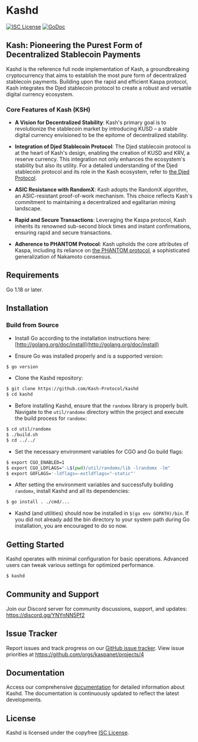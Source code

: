 Kashd
====

[![ISC License](http://img.shields.io/badge/license-ISC-blue.svg)](https://choosealicense.com/licenses/isc/)
[![GoDoc](https://img.shields.io/badge/godoc-reference-blue.svg)](http://godoc.org/github.com/Kash-Protocol/kashd)

## Kash: Pioneering the Purest Form of Decentralized Stablecoin Payments

Kashd is the reference full node implementation of Kash, a groundbreaking cryptocurrency that aims to establish the most pure form of decentralized stablecoin payments. Building upon the rapid and efficient Kaspa protocol, Kash integrates the Djed stablecoin protocol to create a robust and versatile digital currency ecosystem.

### Core Features of Kash (KSH)

- **A Vision for Decentralized Stability**: Kash's primary goal is to revolutionize the stablecoin market by introducing KUSD – a stable digital currency envisioned to be the epitome of decentralized stability.

- **Integration of Djed Stablecoin Protocol**: The Djed stablecoin protocol is at the heart of Kash's design, enabling the creation of KUSD and KRV, a reserve currency. This integration not only enhances the ecosystem's stability but also its utility. For a detailed understanding of the Djed stablecoin protocol and its role in the Kash ecosystem, refer to [the Djed Protocol](https://eprint.iacr.org/2021/1069.pdf).

- **ASIC Resistance with RandomX**: Kash adopts the RandomX algorithm, an ASIC-resistant proof-of-work mechanism. This choice reflects Kash's commitment to maintaining a decentralized and egalitarian mining landscape.

- **Rapid and Secure Transactions**: Leveraging the Kaspa protocol, Kash inherits its renowned sub-second block times and instant confirmations, ensuring rapid and secure transactions.

- **Adherence to PHANTOM Protocol**: Kash upholds the core attributes of Kaspa, including its reliance on [the PHANTOM protocol](https://eprint.iacr.org/2018/104.pdf), a sophisticated generalization of Nakamoto consensus.

## Requirements

Go 1.18 or later.

## Installation

### Build from Source

- Install Go according to the installation instructions here:
  [http://golang.org/doc/install](http://golang.org/doc/install)

- Ensure Go was installed properly and is a supported version:

```bash
$ go version
```

- Clone the Kashd repository:

```bash
$ git clone https://github.com/Kash-Protocol/kashd
$ cd kashd
```

- Before installing Kashd, ensure that the `randomx` library is properly built. Navigate to the `util/randomx` directory within the project and execute the build process for `randomx`:

```bash
$ cd util/randomx
$ ./build.sh
$ cd ../../
```

- Set the necessary environment variables for CGO and Go build flags:

```bash
$ export CGO_ENABLED=1
$ export CGO_LDFLAGS="-L$(pwd)/util/randomx/lib -lrandomx -lm"
$ export GOFLAGS='-ldflags=-extldflags="-static"'
```

- After setting the environment variables and successfully building `randomx`, install Kashd and all its dependencies:

```bash
$ go install . ./cmd/...
```

- Kashd (and utilities) should now be installed in `$(go env GOPATH)/bin`. If you did
  not already add the bin directory to your system path during Go installation,
  you are encouraged to do so now.

## Getting Started

Kashd operates with minimal configuration for basic operations. Advanced users can tweak various settings for optimized performance.

```bash
$ kashd
```

## Community and Support

Join our Discord server for community discussions, support, and updates: https://discord.gg/YNYnNN5Pf2

## Issue Tracker

Report issues and track progress on our [GitHub issue tracker](https://github.com/Kash-Protocol/kashd/issues). View issue priorities at https://github.com/orgs/kaspanet/projects/4

## Documentation

Access our comprehensive [documentation](https://github.com/kaspanet/docs) for detailed information about Kashd. The documentation is continuously updated to reflect the latest developments.

## License

Kashd is licensed under the copyfree [ISC License](https://choosealicense.com/licenses/isc/).
